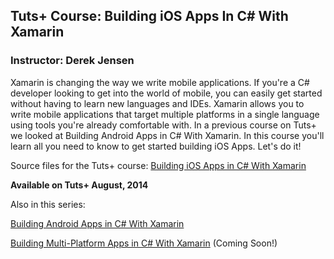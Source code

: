## Tuts+ Course: Building iOS Apps In C# With Xamarin
### Instructor: Derek Jensen

Xamarin is changing the way we write mobile applications. If you're a C# developer looking to get into the world of mobile, you can easily get started without having to learn new languages and IDEs. Xamarin allows you to write mobile applications that target multiple platforms in a single language using tools you're already comfortable with. In a previous course on Tuts+ we looked at Building Android Apps in C# With Xamarin. In this course you'll learn all you need to know to get started building iOS Apps. Let's do it!

Source files for the Tuts+ course: [Building iOS Apps in C# With Xamarin](https://code.tutsplus.com/courses/building-ios-apps-in-c-with-xamarin)

**Available on Tuts+ August, 2014**

Also in this series:

[Building Android Apps in C# With Xamarin](https://courses.tutsplus.com/courses/building-android-apps-in-c-with-xamarin)

[Building Multi-Platform Apps in C# With Xamarin](https://courses.tutsplus.com/courses/) (Coming Soon!)
